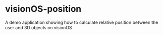 # visionOS-position
A demo application showing how to calculate relative position between the user and 3D objects on visionOS
